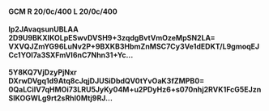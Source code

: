 #### GCM R 20/0c/400 L 20/0c/400
**lp2JAvaqsunUBLAA**<br/>**2D9U9BKXIKOLpESwvDVSH9+3zqdgBvtVmOzeMpSN2LA=**<br/>**VXVQJZmYG96LuNv2P+9BXKB3HbmZnMSC7Cy3Ve1dEDKT/L9gmoqEJCc1YOI7a3SXFmVI6nC7Nhn31+Yc...**<br/><br/>
**5Y8KQ7VjDzyPjNxr**<br/>**DXrwDVgq1d9Atq8cJqjDJUSiDbdQV0tYvOaK3fZMPB0=**<br/>**0QaLCiIV7qHMOi73LRU5JyKy04M+u2PDyHz6+s070nhj2RVK1FcG5EJznSlKOGWLg9rt2sRhl0Mtj9RJ...**